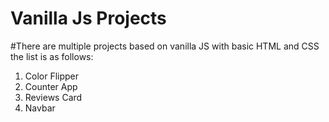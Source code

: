 # Vanilla Js Projects

#There are multiple projects based on vanilla JS with basic HTML and CSS the list is as follows:

1. Color Flipper
2. Counter App
3. Reviews Card
4. Navbar
